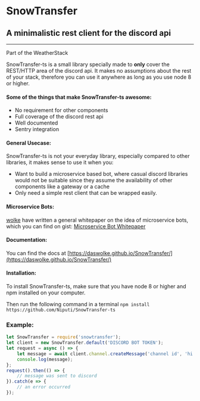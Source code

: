 # SnowTransfer #
## A minimalistic rest client for the discord api

---
Part of the WeatherStack

SnowTransfer-ts is a small library specially made to **only** cover the REST/HTTP area of the discord api.
It makes no assumptions about the rest of your stack, therefore you can use it anywhere as long as you use node 8 or higher.

#### Some of the things that make SnowTransfer-ts awesome:
- No requirement for other components
- Full coverage of the discord rest api
- Well documented
- Sentry integration

#### General Usecase:
SnowTransfer-ts is not your everyday library, 
especially compared to other libraries, it makes sense to use it when you:
- Want to build a microservice based bot, where casual discord libraries would not be suitable since they assume the availability of other components like a gateway or a cache
- Only need a simple rest client that can be wrapped easily.

#### Microservice Bots:
[wolke](https://github.com/DasWolke/) have written a general whitepaper on the idea of microservice bots, which you can find on gist: [Microservice Bot Whitepaper](https://gist.github.com/DasWolke/c9d7dfe6a78445011162a12abd32091d)

#### Documentation:
You can find the docs at [https://daswolke.github.io/SnowTransfer/](https://daswolke.github.io/SnowTransfer/)

#### Installation:
To install SnowTransfer-ts, make sure that you have node 8 or higher and npm installed on your computer.

Then run the following command in a terminal `npm install https://github.com/Niputi/SnowTransfer-ts`

### Example: 
```js
let SnowTransfer = require('snowtransfer');
let client = new SnowTransfer.default('DISCORD BOT TOKEN');
let request = async () => {
    let message = await client.channel.createMessage('channel id', 'hi there');
    console.log(message);
};
request().then(() => {
    // message was sent to discord
}).catch(e => {
    // an error occurred
});
```
